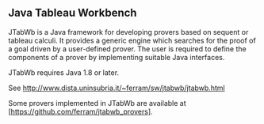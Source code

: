 Java Tableau Workbench
----------------------


JTabWb is a Java framework for developing provers based on sequent or
tableau calculi. It provides a generic engine which searches for the
proof of a goal driven by a user-defined prover. The user is required
to define the components of a prover by implementing suitable Java
interfaces.

JTabWb requires Java 1.8 or later.

See http://www.dista.uninsubria.it/~ferram/sw/jtabwb/jtabwb.html


Some provers implemented in JTabWb are available at
[https://github.com/ferram/jtabwb_provers].